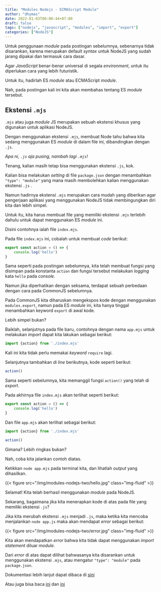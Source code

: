 ```yaml
---
title: "Modules Nodejs - ECMAScript Module"
author: "dhymas"
date: 2022-01-03T00:00:44+07:00
draft: false
tags: ["nodejs", "javascript", "modules", "import", "export"]
categories: ["NodeJS"]
---
```


Untuk penggunaan _module_ pada postingan sebelumnya, sebenarnya tidak disarankan, karena merupakan default _syntax_ untuk NodeJS yang sudah jarang dipakai dan termasuk cara dasar.

Agar _JavaScript_ benar-benar universal di segala _environment_, untuk itu diperlukan cara yang lebih futuristik.

Untuk itu, hadirlah ES _module_ atau ECMAScript _module_.

Nah, pada postingan kali ini kita akan membahas tentang ES _module_ tersebut.

<!--Sebelum memulai, hal yang harus kita lakukan adalah memberi tahu kepada NodeJS, berapa versi _module_ yang kita inginkan.-->

<!--Ada beberapa cara yang dapat kita lakukan.-->

## Ekstensi `.mjs`

`.mjs` atau juga _module_ JS merupakan sebuah ekstensi khusus yang digunakan untuk aplikasi NodeJS.

Dengan menggunakan ekstensi `.mjs`, membuat Node tahu bahwa kita sedang menggunakan ES _module_ di dalam file ini, dibandingkan dengan `.js`.

_Apa ni, `.js` aja pusing, nambah lagi `.mjs`!_

Tenang, kalian masih tetap bisa menggunakan ekstensi `.js`, kok.

Kalian bisa melakukan _setting_ di file `package.json` dengan menambahkan `"type": "module"` yang mana masih membolehkan kalian menggunakan ekstensi `.js` .

Namun hadirnya ekstensi `.mjs` merupakan cara mudah yang diberikan agar pengerjaan aplikasi yang menggunakan NodeJS tidak membingungkan diri kita dan lebih simpel.

Untuk itu, kita harus membuat file yang memiliki ekstensi `.mjs` terlebih dahulu untuk dapat menggunakan ES _module_ ini.

Disini contohnya ialah file `index.mjs`. 

Pada file `index.mjs` ini, cobalah untuk membuat _code_ berikut:

``` javascript
export const action = () => {
	console.log('hello')
}
```

Sama seperti pada postingan sebelumnya, kita telah membuat fungsi yang disimpan pada konstanta `action` dan fungsi tersebut melakukan _logging_ kata `hello` pada _console_.

Namun jika diperhatikan dengan seksama, terdapat sebuah perbedaan dengan cara pada CommonJS sebelumnya.

Pada CommonJS kita diharuskan mengekspos kode dengan menggunakan `modules.export`, namun pada ES _module_ ini, kita hanya tinggal menambahkan keyword `export` di awal kode.

Lebih simpel bukan?

Baiklah, selanjutnya pada file baru, contohnya dengan nama `app.mjs` untuk melakukan _import_ dapat kita lakukan sebagai berikut:

```javascript
import {action} from './index.mjs'
```

Kali ini kita tidak perlu memakai _keyword_ `require` lagi.

Selanjutnya tambahkan di _line_ berikutnya, kode seperti berikut:

```javascript
action()
```

Sama seperti sebelumnya, kita memanggil fungsi `action()` yang telah di _export_.

Pada akhirnya file `index.mjs` akan terlihat seperti berikut:

```javascript
export const action = () => {
	console.log('hello')
}
```

Dan file `app.mjs` akan terlihat sebagai berikut:

```javascript
import {action} from './index.mjs'

action()
```

Gimana? Lebih ringkas bukan?

Nah, coba kita jalankan contoh diatas.

Ketikkan `node app.mjs` pada terminal kita, dan lihatlah _output_ yang dihasilkan.

{{< figure src="/img/modules-nodejs-two/hello.jpg" class="img-fluid" >}}

Selamat! Kita telah berhasil menggunakan _module_ pada NodeJS.

Sekarang, bagaimana jika kita menerapkan kode di atas pada file yang memiliki ekstensi `.js`?

Jika kita merubah ekstensi `.mjs` menjadi `.js`, maka ketika kita mencoba menjalankan `node app.js` maka akan mendapat _error_ sebagai berikut:

{{< figure src="/img/modules-nodejs-two/error.jpg" class="img-fluid" >}}

Kita akan mendapatkan _error_ bahwa kita tidak dapat menggunakan _import statement_ diluar _module_.

Dari _error_ di atas dapat dilihat bahwasanya kita disarankan untuk menggunakan ekstensi `.mjs`, atau mengatur `"type": "module"` pada `package.json`.

Dokumentasi lebih lanjut dapat dibaca di [sini](https://nodejs.org/api/esm.html) 

Atau juga bisa baca [ini](https://developer.mozilla.org/en-US/docs/Web/JavaScript/Reference/Statements/export) dan [ini](https://developer.mozilla.org/en-US/docs/Web/JavaScript/Reference/Statements/import)


